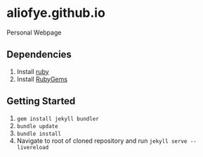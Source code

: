 # aliofye.github.io
Personal Webpage

## Dependencies
1. Install [ruby](https://www.ruby-lang.org/en/downloads/)
2. Install [RubyGems](https://rubygems.org/)

## Getting Started
1. `gem install jekyll bundler`
2. `bundle update`
3. `bundle install`
2. Navigate to root of cloned repository and run `jekyll serve --livereload`
